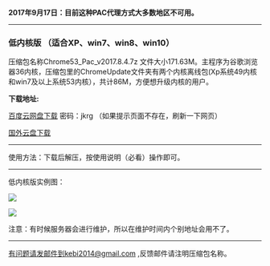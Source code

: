 **2017年9月17日：目前这种PAC代理方式大多数地区不可用。**

***

### 低内核版 （适合XP、win7、win8、win10）

压缩包名称Chrome53_Pac_v2017.8.4.7z 文件大小171.63M。主程序为谷歌浏览器36内核，压缩包里的ChromeUpdate文件夹有两个内核离线包(Xp系统49内核和win7及以上系统53内核），共计86M，方便想升级内核的用户。


**下载地址:**


[百度云网盘下载](https://pan.baidu.com/s/1kVFZcUV) 密码：jkrg （如果提示页面不存在，刷新一下网页）

[国外云盘下载](https://nofile.io/f/sEb1vdx8Nog/Chrome53_Pac_v2017.8.4.7z) 

***

使用方法：下载后解压，按使用说明（必看）操作即可。

***

低内核版实例图：

![](https://raw.githubusercontent.com/Alvin9999/pac2/master/53PAC1.PNG)

![](https://raw.githubusercontent.com/Alvin9999/pac2/master/53PAC2.PNG)


注意：有时候服务器会进行维护，所以在维护时间内个别地址会用不了。


***


有问题请发邮件到kebi2014@gmail.com ,反馈邮件请注明压缩包名称。
